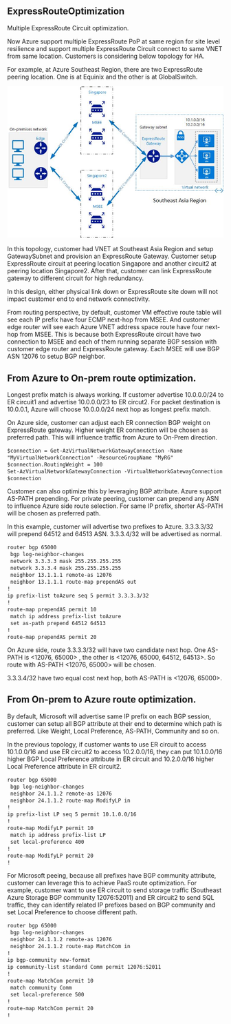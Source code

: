 ## ExpressRouteOptimization

Multiple ExpressRoute Circuit optimization. </br>

Now Azure support multiple ExpressRoute PoP at same region for site level resilience and support multiple ExpressRoute Circuit connect to same VNET from same location. Customers is considering below topology for HA. </br>

For example, at Azure Southeast Region, there are two ExpressRoute peering location. One is at Equinix and the other is at GlobalSwitch. </br>

![](https://github.com/yinghli/ExpressRouteOptimization/blob/master/NewTopology.jpg)

In this topology, customer had VNET at Southeast Asia Region and setup GatewaySubnet and provision an ExpressRoute Gateway. Customer setup ExpressRoute circuit at peering location Singapore and another circuit2 at peering location Singapore2. After that, customer can link ExpressRoute gateway to different circuit for high redundancy. </br>

In this design, either physical link down or ExpressRoute site down will not impact customer end to end network connectivity. </br>

From routing perspective, by default, customer VM effective route table will see each IP prefix have four ECMP next-hop from MSEE. And customer edge router will see each Azure VNET address space route have four next-hop from MSEE. This is because both ExpressRoute circuit have two connection to MSEE and each of them running separate BGP session with customer edge router and ExpressRoute gateway. Each MSEE will use BGP ASN 12076 to setup BGP neighbor. </br>

## From Azure to On-prem route optimization. 
Longest prefix match is always working. If customer advertise 10.0.0.0/24 to ER circuit1 and advertise 10.0.0.0/23 to ER circut2. For packet destination is 10.0.0.1, Azure will choose 10.0.0.0/24 next hop as longest prefix match. </br>

On Azure side, customer can adjust each ER connection BGP weight on ExpressRoute gateway. Higher weight ER connection will be chosen as preferred path. This will influence traffic from Azure to On-Prem direction. </br>
```
$connection = Get-AzVirtualNetworkGatewayConnection -Name "MyVirtualNetworkConnection" -ResourceGroupName "MyRG"
$connection.RoutingWeight = 100
Set-AzVirtualNetworkGatewayConnection -VirtualNetworkGatewayConnection $connection
```
Customer can also optimize this by leveraging BGP attribute. Azure support AS-PATH prepending. For private peering, customer can prepend any ASN to influence Azure side route selection. For same IP prefix, shorter AS-PATH will be chosen as preferred path. </br>

In this example, customer will advertise two prefixes to Azure. 3.3.3.3/32 will prepend 64512 and 64513 ASN. 3.3.3.4/32 will be advertised as normal. </br>
```
router bgp 65000
 bgp log-neighbor-changes
 network 3.3.3.3 mask 255.255.255.255
 network 3.3.3.4 mask 255.255.255.255
 neighbor 13.1.1.1 remote-as 12076
 neighbor 13.1.1.1 route-map prependAS out
!
ip prefix-list toAzure seq 5 permit 3.3.3.3/32
!
route-map prependAS permit 10
 match ip address prefix-list toAzure
 set as-path prepend 64512 64513
!
route-map prependAS permit 20
```
On Azure side, route 3.3.3.3/32 will have two candidate next hop. One AS-PATH is  <12076, 65000> , the other is <12076, 65000, 64512, 64513>. So route with AS-PATH <12076, 65000> will be chosen. </br>

3.3.3.4/32 have two equal cost next hop, both AS-PATH is <12076, 65000>. </br>

## From On-prem to Azure route optimization. 
By default, Microsoft will advertise same IP prefix on each BGP session, customer can setup all BGP attribute at their end to determine which path is preferred. Like Weight, Local Preference, AS-PATH, Community and so on. </br>

In the previous topology, if customer wants to use ER circuit to access 10.1.0.0/16 and use ER circuit2 to access 10.2.0.0/16, they can put 10.1.0.0/16 higher BGP Local Preference attribute in ER circuit and 10.2.0.0/16 higher Local Preference attribute in ER circuit2. </br>

```
router bgp 65000
 bgp log-neighbor-changes
 neighbor 24.1.1.2 remote-as 12076
 neighbor 24.1.1.2 route-map ModifyLP in
!
ip prefix-list LP seq 5 permit 10.1.0.0/16
!
route-map ModifyLP permit 10
 match ip address prefix-list LP
 set local-preference 400
!
route-map ModifyLP permit 20
!
```
For Microsoft peeing, because all prefixes have BGP community attribute, customer can leverage this to achieve PaaS route optimization. For example, customer want to use ER circuit to send storage traffic (Southeast Azure Storage BGP community 12076:52011) and ER circuit2 to send SQL traffic, they can identify related IP prefixes based on BGP community and set Local Preference to choose different path. </br>
```
router bgp 65000
 bgp log-neighbor-changes
 neighbor 24.1.1.2 remote-as 12076
 neighbor 24.1.1.2 route-map MatchCom in
!
ip bgp-community new-format
ip community-list standard Comm permit 12076:52011
!
route-map MatchCom permit 10
 match community Comm
 set local-preference 500
!
route-map MatchCom permit 20
!
```
